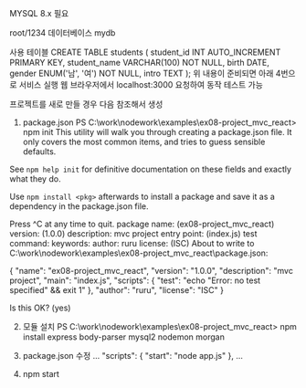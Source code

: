 MYSQL 8.x 필요

root/1234
데이터베이스 mydb

사용 테이블
CREATE TABLE students (
    student_id INT AUTO_INCREMENT PRIMARY KEY,
    student_name VARCHAR(100) NOT NULL,
    birth DATE,
    gender ENUM('남', '여') NOT NULL,
    intro TEXT
);
위 내용이 준비되면 아래 4번으로 서비스 실행
웹 브라우저에서 localhost:3000 요청하여 동작 테스트 가능

프로젝트를 새로 만들 경우 다음 참조해서 생성
1. package.json 
PS C:\work\nodework\examples\ex08-project_mvc_react> npm init
This utility will walk you through creating a package.json file.
It only covers the most common items, and tries to guess sensible defaults.

See `npm help init` for definitive documentation on these fields
and exactly what they do.

Use `npm install <pkg>` afterwards to install a package and
save it as a dependency in the package.json file.

Press ^C at any time to quit.
package name: (ex08-project_mvc_react)
version: (1.0.0)
description: mvc project
entry point: (index.js)
test command:
keywords:
author: ruru
license: (ISC)
About to write to C:\work\nodework\examples\ex08-project_mvc_react\package.json:

{
  "name": "ex08-project_mvc_react",
  "version": "1.0.0",
  "description": "mvc project",
  "main": "index.js",
  "scripts": {
    "test": "echo \"Error: no test specified\" && exit 1"
  },
  "author": "ruru",
  "license": "ISC"
}


Is this OK? (yes)

2. 모듈 설치
PS C:\work\nodework\examples\ex08-project_mvc_react> npm install express body-parser mysql2 nodemon morgan

3. package.json 수정
...
"scripts": {
    "start": "node app.js"
  },
...

4. npm start